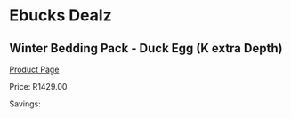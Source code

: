 
# Ebucks Dealz
## Winter Bedding Pack - Duck Egg (K extra Depth)
[Product Page](https://www.ebucks.com/web/shop/productSelected.do?prodId=1196339848&catId=704984344)

Price: R1429.00

Savings: 


	